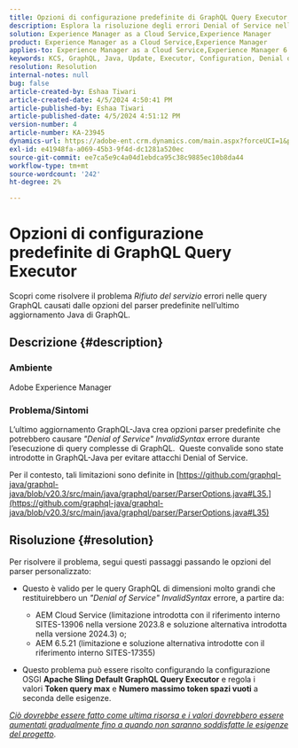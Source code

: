 ```yaml
---
title: Opzioni di configurazione predefinite di GraphQL Query Executor
description: Esplora la risoluzione degli errori Denial of Service nelle query GraphQL causati dalle opzioni del parser predefinite.
solution: Experience Manager as a Cloud Service,Experience Manager
product: Experience Manager as a Cloud Service,Experience Manager
applies-to: Experience Manager as a Cloud Service,Experience Manager 6.5
keywords: KCS, GraphQL, Java, Update, Executor, Configuration, Denial of service, OSGI Configuration, Apache Sling Default GraphQL Query, Max Query Tokens, Max Whitespaces Token
resolution: Resolution
internal-notes: null
bug: false
article-created-by: Eshaa Tiwari
article-created-date: 4/5/2024 4:50:41 PM
article-published-by: Eshaa Tiwari
article-published-date: 4/5/2024 4:51:12 PM
version-number: 4
article-number: KA-23945
dynamics-url: https://adobe-ent.crm.dynamics.com/main.aspx?forceUCI=1&pagetype=entityrecord&etn=knowledgearticle&id=8a2bd99c-6cf3-ee11-904b-6045bd026dc7
exl-id: e41948fa-a069-45b3-9f4d-dc1281a520ec
source-git-commit: ee7ca5e9c4a04d1ebdca95c38c9885ec10b8da44
workflow-type: tm+mt
source-wordcount: '242'
ht-degree: 2%

---
```


# Opzioni di configurazione predefinite di GraphQL Query Executor


Scopri come risolvere il problema *Rifiuto del servizio* errori nelle query GraphQL causati dalle opzioni del parser predefinite nell’ultimo aggiornamento Java di GraphQL.

## Descrizione {#description}


### Ambiente

Adobe Experience Manager

### Problema/Sintomi

L’ultimo aggiornamento GraphQL-Java crea opzioni parser predefinite che potrebbero causare *&quot;Denial of Service&quot; InvalidSyntax* errore durante l’esecuzione di query complesse di GraphQL.  Queste convalide sono state introdotte in GraphQL-Java per evitare attacchi Denial of Service.

Per il contesto, tali limitazioni sono definite in [https://github.com/graphql-java/graphql-java/blob/v20.3/src/main/java/graphql/parser/ParserOptions.java#L35.](https://github.com/graphql-java/graphql-java/blob/v20.3/src/main/java/graphql/parser/ParserOptions.java#L35)


## Risoluzione {#resolution}


Per risolvere il problema, segui questi passaggi passando le opzioni del parser personalizzato:

- Questo è valido per le query GraphQL di dimensioni molto grandi che restituirebbero un *&quot;Denial of Service&quot; InvalidSyntax* errore, a partire da:



   - AEM Cloud Service (limitazione introdotta con il riferimento interno SITES-13906 nella versione 2023.8 e soluzione alternativa introdotta nella versione 2024.3) o;
   - AEM 6.5.21 (limitazione e soluzione alternativa introdotte con il riferimento interno SITES-17355)


- Questo problema può essere risolto configurando la configurazione OSGI <b>Apache Sling Default GraphQL Query Executor</b> e regola i valori <b>Token query max</b> e <b>Numero massimo token spazi vuoti</b> a seconda delle esigenze.


*<u>Ciò dovrebbe essere fatto come ultima risorsa e i valori dovrebbero essere aumentati gradualmente fino a quando non saranno soddisfatte le esigenze del progetto</u>*.
